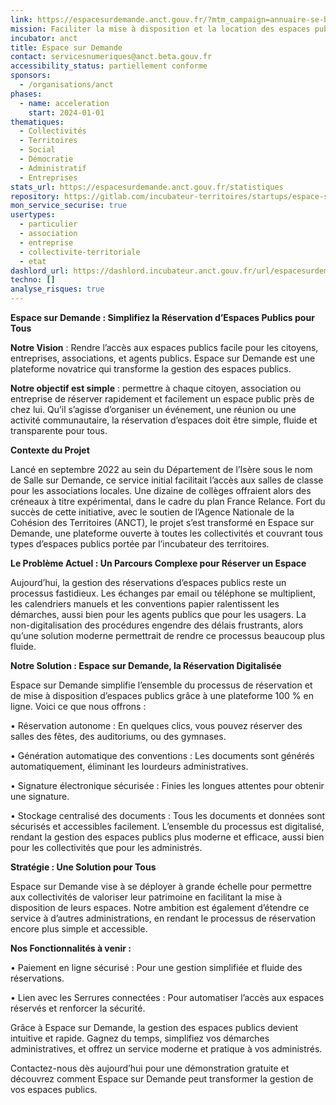```yaml
---
link: https://espacesurdemande.anct.gouv.fr/?mtm_campaign=annuaire-se-beta&mtm_source=web&mtm_medium=beta-gouv
mission: Faciliter la mise à disposition et la location des espaces publics des collectivités auprès des citoyens.
incubator: anct
title: Espace sur Demande
contact: servicesnumeriques@anct.beta.gouv.fr
accessibility_status: partiellement conforme
sponsors:
  - /organisations/anct
phases:
  - name: acceleration
    start: 2024-01-01
thematiques:
  - Collectivités
  - Territoires
  - Social
  - Démocratie
  - Administratif
  - Entreprises
stats_url: https://espacesurdemande.anct.gouv.fr/statistiques
repository: https://gitlab.com/incubateur-territoires/startups/espace-sur-demande/application
mon_service_securise: true
usertypes:
  - particulier
  - association
  - entreprise
  - collectivite-territoriale
  - etat
dashlord_url: https://dashlord.incubateur.anct.gouv.fr/url/espacesurdemande-anct-gouv-fr/
techno: []
analyse_risques: true
---
```

**Espace sur Demande : Simplifiez la Réservation d’Espaces Publics pour Tous**

**Notre Vision** : Rendre l’accès aux espaces publics facile pour les citoyens, entreprises, associations, et agents publics.
Espace sur Demande est une plateforme novatrice qui transforme la gestion des espaces publics.

**Notre objectif est simple** : permettre à chaque citoyen, association ou entreprise de réserver rapidement et facilement un espace public près de chez lui. Qu’il s’agisse d’organiser un événement, une réunion ou une activité communautaire, la réservation d’espaces doit être simple, fluide et transparente pour tous.

**Contexte du Projet**

Lancé en septembre 2022 au sein du Département de l’Isère sous le nom de Salle sur Demande, ce service initial facilitait l’accès aux salles de classe pour les associations locales. Une dizaine de collèges offraient alors des créneaux à titre expérimental, dans le cadre du plan France Relance. Fort du succès de cette initiative, avec le soutien de l’Agence Nationale de la Cohésion des Territoires (ANCT), le projet s’est transformé en Espace sur Demande, une plateforme ouverte à toutes les collectivités et couvrant tous types d’espaces publics portée par l’incubateur des territoires.

**Le Problème Actuel : Un Parcours Complexe pour Réserver un Espace**

Aujourd’hui, la gestion des réservations d’espaces publics reste un processus fastidieux. Les échanges par email ou téléphone se multiplient, les calendriers manuels et les conventions papier ralentissent les démarches, aussi bien pour les agents publics que pour les usagers. La non-digitalisation des procédures engendre des délais frustrants, alors qu’une solution moderne permettrait de rendre ce processus beaucoup plus fluide.

**Notre Solution : Espace sur Demande, la Réservation Digitalisée**

Espace sur Demande simplifie l’ensemble du processus de réservation et de mise à disposition d’espaces publics grâce à une plateforme 100 % en ligne. Voici ce que nous offrons :

• Réservation autonome : En quelques clics, vous pouvez réserver des salles des fêtes, des auditoriums, ou des gymnases.

• Génération automatique des conventions : Les documents sont générés automatiquement, éliminant les lourdeurs administratives.

• Signature électronique sécurisée : Finies les longues attentes pour obtenir une signature.

• Stockage centralisé des documents : Tous les documents et données sont sécurisés et accessibles facilement.
L’ensemble du processus est digitalisé, rendant la gestion des espaces publics plus moderne et efficace, aussi bien pour les collectivités que pour les administrés.

**Stratégie : Une Solution pour Tous**

Espace sur Demande vise à se déployer à grande échelle pour permettre aux collectivités de valoriser leur patrimoine en facilitant la mise à disposition de leurs espaces. Notre ambition est également d’étendre ce service à d’autres administrations, en rendant le processus de réservation encore plus simple et accessible.

**Nos Fonctionnalités à venir :** 

• Paiement en ligne sécurisé : Pour une gestion simplifiée et fluide des réservations.

• Lien avec les Serrures connectées : Pour automatiser l’accès aux espaces réservés et renforcer la sécurité.

Grâce à Espace sur Demande, la gestion des espaces publics devient intuitive et rapide. Gagnez du temps, simplifiez vos démarches administratives, et offrez un service moderne et pratique à vos administrés.

Contactez-nous dès aujourd’hui pour une démonstration gratuite et découvrez comment Espace sur Demande peut transformer la gestion de vos espaces publics.